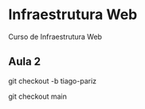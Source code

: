 # Infraestrutura Web

Curso de Infraestrutura Web

## Aula 2

git checkout -b tiago-pariz

git checkout main
